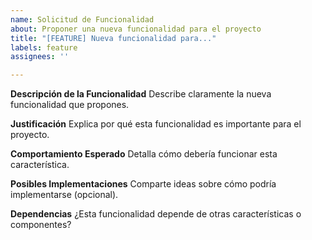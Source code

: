 ```yaml
---
name: Solicitud de Funcionalidad
about: Proponer una nueva funcionalidad para el proyecto
title: "[FEATURE] Nueva funcionalidad para..."
labels: feature
assignees: ''

---
```


**Descripción de la Funcionalidad**
Describe claramente la nueva funcionalidad que propones.

**Justificación**
Explica por qué esta funcionalidad es importante para el proyecto.

**Comportamiento Esperado**
Detalla cómo debería funcionar esta característica.

**Posibles Implementaciones**
Comparte ideas sobre cómo podría implementarse (opcional).

**Dependencias**
¿Esta funcionalidad depende de otras características o componentes?
